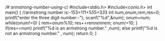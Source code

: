 /*# armstrong-number-using-c*/
#include<stdio.h>
#include<conio.h>
int main()
{
//armstrong number is:-153=1*1*1+5*5*5+3*3*3
int num,onum,rem,res=0;
printf("enter the three digit number:-");
scanf("%d",&num);
onum=num;
while(onum!=0)
{
rem=onum%10;
res+=rem*rem*rem;
onum/=10;
}
if(res==num)
printf("%d is an armstrong number." ,num);
else
printf("%d is not an armstrong number." , num);
return 0;
}
